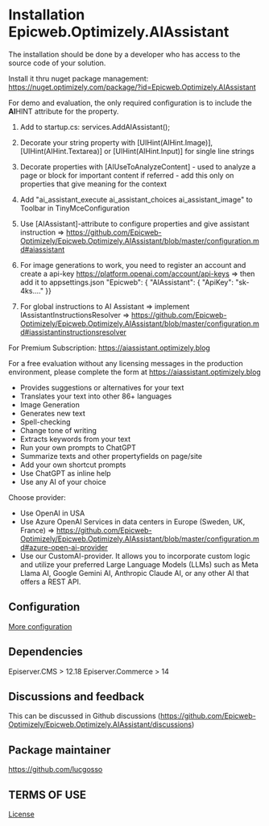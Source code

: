 # Installation Epicweb.Optimizely.AIAssistant

The installation should be done by a developer who has access to the source code of your solution.

Install it thru nuget package management:  https://nuget.optimizely.com/package/?id=Epicweb.Optimizely.AIAssistant

For demo and evaluation, the only required configuration is to include the **AI**HINT attribute for the property.

1. Add to startup.cs: services.AddAIAssistant();

2. Decorate your string property with [UIHint(AIHint.Image)], [UIHint(AIHint.Textarea)] or [UIHint(AIHint.Input)] for single line strings

3. Decorate properties with [AIUseToAnalyzeContent] - used to analyze a page or block for important content if referred - add this only on properties that give meaning for the context

4. Add "ai_assistant_execute ai_assistant_choices ai_assistant_image" to Toolbar in TinyMceConfiguration

5. Use [AIAssistant]-attribute to configure properties and give assistant instruction => https://github.com/Epicweb-Optimizely/Epicweb.Optimizely.AIAssistant/blob/master/configuration.md#aiassistant

6. For image generations to work, you need to register an account and create a api-key https://platform.openai.com/account/api-keys => then add it to appsettings.json "Epicweb": { "AIAssistant": { "ApiKey": "sk-4ks...." }}

7. For global instructions to AI Assistant => implement IAssistantInstructionsResolver => https://github.com/Epicweb-Optimizely/Epicweb.Optimizely.AIAssistant/blob/master/configuration.md#iassistantinstructionsresolver


For Premium Subscription: https://aiassistant.optimizely.blog

For a free evaluation without any licensing messages in the production environment, please complete the form at https://aiassistant.optimizely.blog

- Provides suggestions or alternatives for your text
- Translates your text into other 86+ languages
- Image Generation
- Generates new text
- Spell-checking
- Change tone of writing
- Extracts keywords from your text
- Run your own prompts to ChatGPT
- Summarize texts and other propertyfields on page/site
- Add your own shortcut prompts
- Use ChatGPT as inline help
- Use any AI of your choice

Choose provider:
- Use OpenAI in USA
- Use Azure OpenAI Services in data centers in Europe (Sweden, UK, France) => https://github.com/Epicweb-Optimizely/Epicweb.Optimizely.AIAssistant/blob/master/configuration.md#azure-open-ai-provider
- Use our CustomAI-provider. It allows you to incorporate custom logic and utilize your preferred Large Language Models (LLMs) such as Meta Llama AI, Google Gemini AI, Anthropic Claude AI, or any other AI that offers a REST API.

## Configuration

[More configuration](configuration.md)

## Dependencies

Episerver.CMS > 12.18
Episerver.Commerce > 14

## Discussions and feedback

This can be discussed in Github discussions (https://github.com/Epicweb-Optimizely/Epicweb.Optimizely.AIAssistant/discussions)

## Package maintainer

https://github.com/lucgosso

## TERMS OF USE

[License](license.md)
